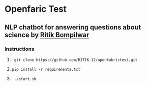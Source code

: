 # Openfaric Test
## NLP chatbot for answering questions about science by [Ritik Bompilwar](https://ritik.app/)

### Instructions
1. ` git clone https://github.com/RITIK-12/openfabrictest.git`


2. `pip install -r requirements.txt`


3. ` ./start.sh`
  

